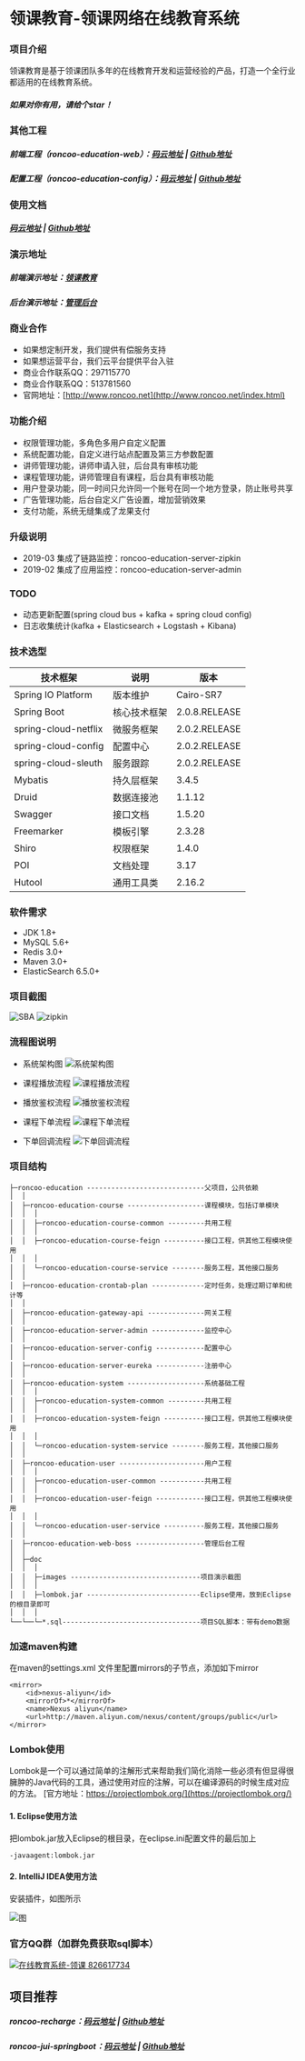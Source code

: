 # 领课教育-领课网络在线教育系统

### 项目介绍
领课教育是基于领课团队多年的在线教育开发和运营经验的产品，打造一个全行业都适用的在线教育系统。

##### 如果对你有用，请给个star！

### 其他工程
##### 前端工程（roncoo-education-web）：[码云地址](https://gitee.com/roncoocom/roncoo-education-web) | [Github地址](https://github.com/roncoo/roncoo-education-web)
##### 配置工程（roncoo-education-config）：[码云地址](https://gitee.com/roncoocom/roncoo-education-config) | [Github地址](https://github.com/roncoo/roncoo-education-config)

### 使用文档
##### [码云地址](https://gitee.com/roncoocom/roncoo-education/wikis/Home) | [Github地址](https://github.com/roncoo/roncoo-education/wiki)

### 演示地址
##### 前端演示地址：[领课教育](http://edu.os.roncoo.com/)
##### 后台演示地址：[管理后台](http://roncoo.vicp.net/boss/login)

### 商业合作
* 如果想定制开发，我们提供有偿服务支持
* 如果想运营平台，我们云平台提供平台入驻
* 商业合作联系QQ：297115770 
* 商业合作联系QQ：513781560 
* 官网地址：[http://www.roncoo.net](http://www.roncoo.net/index.html)

### 功能介绍
* 权限管理功能，多角色多用户自定义配置
* 系统配置功能，自定义进行站点配置及第三方参数配置
* 讲师管理功能，讲师申请入驻，后台具有审核功能
* 课程管理功能，讲师管理自有课程，后台具有审核功能
* 用户登录功能，同一时间只允许同一个账号在同一个地方登录，防止账号共享
* 广告管理功能，后台自定义广告设置，增加营销效果
* 支付功能，系统无缝集成了龙果支付

### 升级说明
* 2019-03 集成了链路监控：roncoo-education-server-zipkin
* 2019-02 集成了应用监控：roncoo-education-server-admin

### TODO
* 动态更新配置(spring cloud bus + kafka + spring cloud config)
* 日志收集统计(kafka + Elasticsearch + Logstash + Kibana)

### 技术选型
| 技术框架                                                | 说明                                       | 版本                      
| ---------------------- | ---------------- | ----------------- |
| Spring IO Platform     | 版本维护                                | Cairo-SR7
| Spring Boot            | 核心技术框架                        | 2.0.8.RELEASE
| spring-cloud-netflix   | 微服务框架                            | 2.0.2.RELEASE
| spring-cloud-config    | 配置中心                                | 2.0.2.RELEASE
| spring-cloud-sleuth    | 服务跟踪                                | 2.0.2.RELEASE
| Mybatis                | 持久层框架                             | 3.4.5
| Druid                  | 数据连接池                            | 1.1.12
| Swagger                | 接口文档                                | 1.5.20
| Freemarker             | 模板引擎                                | 2.3.28
| Shiro                  | 权限框架                                | 1.4.0
| POI                    | 文档处理                                | 3.17
| Hutool                 | 通用工具类                             | 2.16.2

### 软件需求
* JDK 1.8+
* MySQL 5.6+
* Redis 3.0+
* Maven 3.0+
* ElasticSearch 6.5.0+

### 项目截图
![SBA](/doc/images/img_01.png)
![zipkin](/doc/images/img_02.png)

### 流程图说明
* 系统架构图
![系统架构图](/doc/images/01.jpg)

* 课程播放流程
![课程播放流程](/doc/images/course.png)

* 播放鉴权流程
![播放鉴权流程](/doc/images/course_callback.png)

* 课程下单流程
![课程下单流程](/doc/images/pay.png)

* 下单回调流程
![下单回调流程](/doc/images/pay_callback.png)

### 项目结构

```
├─roncoo-education -----------------------------父项目，公共依赖
│  │
│  ├─roncoo-education-course -------------------课程模块，包括订单模块
│  │  │
│  │  ├─roncoo-education-course-common ---------共用工程
│  │  │
│  │  ├─roncoo-education-course-feign ----------接口工程，供其他工程模块使用
│  │  │
│  │  └─roncoo-education-course-service --------服务工程，其他接口服务
│  │
│  ├─roncoo-education-crontab-plan -------------定时任务，处理过期订单和统计等
│  │
│  ├─roncoo-education-gateway-api --------------网关工程
│  │
│  ├─roncoo-education-server-admin -------------监控中心
│  │
│  ├─roncoo-education-server-config ------------配置中心
│  │
│  ├─roncoo-education-server-eureka ------------注册中心
│  │
│  ├─roncoo-education-system -------------------系统基础工程
│  │  │
│  │  ├─roncoo-education-system-common ---------共用工程
│  │  │
│  │  ├─roncoo-education-system-feign ----------接口工程，供其他工程模块使用
│  │  │
│  │  └─roncoo-education-system-service --------服务工程，其他接口服务
│  │
│  ├─roncoo-education-user ---------------------用户工程
│  │  │
│  │  ├─roncoo-education-user-common -----------共用工程
│  │  │
│  │  ├─roncoo-education-user-feign ------------接口工程，供其他工程模块使用
│  │  │
│  │  └─roncoo-education-user-service ----------服务工程，其他接口服务
│  │
│  ├─roncoo-education-web-boss -----------------管理后台工程
│  │
│  ├─doc
│  │  │
│  │  ├─images --------------------------------项目演示截图
│  │  │
│  │  ├─lombok.jar ----------------------------Eclipse使用，放到Eclipse的根目录即可
│  │  │
└──└──└─*.sql----------------------------------项目SQL脚本：带有demo数据
```

### 加速maven构建
在maven的settings.xml 文件里配置mirrors的子节点，添加如下mirror
```
<mirror>
    <id>nexus-aliyun</id>
    <mirrorOf>*</mirrorOf>
    <name>Nexus aliyun</name>
    <url>http://maven.aliyun.com/nexus/content/groups/public</url>
</mirror>
```

### Lombok使用
Lombok是一个可以通过简单的注解形式来帮助我们简化消除一些必须有但显得很臃肿的Java代码的工具，通过使用对应的注解，可以在编译源码的时候生成对应的方法。
[官方地址：https://projectlombok.org/](https://projectlombok.org/)

#### 1. Eclipse使用方法
把lombok.jar放入Eclipse的根目录，在eclipse.ini配置文件的最后加上
```
-javaagent:lombok.jar 
```

#### 2. IntelliJ IDEA使用方法
安装插件，如图所示

![图](/doc/images/lombok1.png)

### 官方QQ群（加群免费获取sql脚本）
<a target="_blank" href="//shang.qq.com/wpa/qunwpa?idkey=7d1b7f1a78715320d09ed841c66d6bf0fa7b9105964cc327e9483e459b46abd4"><img border="0" src="https://pub.idqqimg.com/wpa/images/group.png" alt="在线教育系统-领课" title="在线教育系统-领课"> 826617734</a>

## 项目推荐
##### roncoo-recharge：[码云地址](https://gitee.com/roncoocom/roncoo-recharge) | [Github地址](https://github.com/roncoo/roncoo-recharge)
##### roncoo-jui-springboot：[码云地址](https://gitee.com/roncoocom/roncoo-jui-springboot) | [Github地址](https://github.com/roncoo/roncoo-jui-springboot)